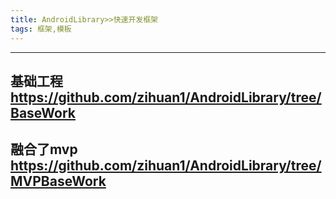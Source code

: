 ```yaml
---
title: AndroidLibrary>>快速开发框架
tags: 框架,模板
---
```


---
基础工程
https://github.com/zihuan1/AndroidLibrary/tree/BaseWork
---
融合了mvp
https://github.com/zihuan1/AndroidLibrary/tree/MVPBaseWork
---
